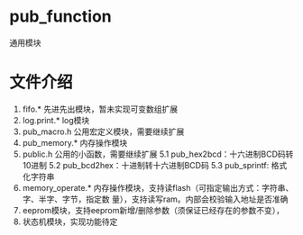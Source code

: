 # pub_function
通用模块

# 文件介绍
1. fifo.* 先进先出模块，暂未实现可变数组扩展
2. log.print.* log模块
3. pub_macro.h 公用宏定义模块，需要继续扩展
4. pub_memory.* 内存操作模块
5. public.h 公用的小函数，需要继续扩展
    5.1 pub_hex2bcd：十六进制BCD码转10进制
    5.2 pub_bcd2hex：十进制转十六进制BCD码
    5.3 pub_sprintf: 格式化字符串
6. memory_operate.* 内存操作模块，支持读flash（可指定输出方式：字符串、字、半字、字节，指定数   量），支持读写ram。内部会校验输入地址是否准确
7. eeprom模块，支持eeprom新增/删除参数（须保证已经存在的参数不变），
8. 状态机模块，实现功能待定